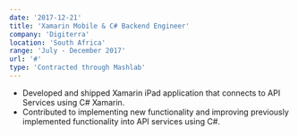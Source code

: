 ```yaml
---
date: '2017-12-21'
title: 'Xamarin Mobile & C# Backend Engineer'
company: 'Digiterra'
location: 'South Africa'
range: 'July - December 2017'
url: '#'
type: 'Contracted through Mashlab'
---
```


- Developed and shipped Xamarin iPad application that connects to API Services using C# Xamarin.
- Contributed to implementing new functionality and improving previously implemented functionality into API services using C#.